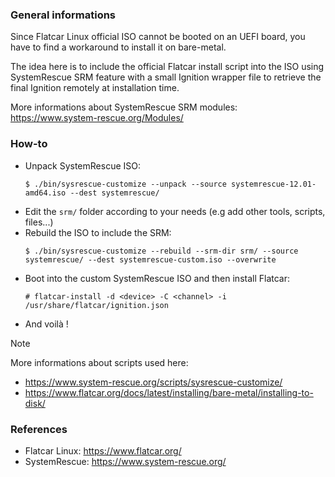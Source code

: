 ### General informations

Since Flatcar Linux official ISO cannot be booted on an UEFI board, you have to find a workaround to install it on bare-metal.

The idea here is to include the official Flatcar install script into the ISO using SystemRescue SRM feature with a small Ignition wrapper file to retrieve the final Ignition remotely at installation time.

More informations about SystemRescue SRM modules: https://www.system-rescue.org/Modules/

### How-to

* Unpack SystemRescue ISO:
  ```shell
  $ ./bin/sysrescue-customize --unpack --source systemrescue-12.01-amd64.iso --dest systemrescue/
  ```
* Edit the `srm/` folder according to your needs (e.g add other tools, scripts, files...)
* Rebuild the ISO to include the SRM:
  ```shell
  $ ./bin/sysrescue-customize --rebuild --srm-dir srm/ --source systemrescue/ --dest systemrescue-custom.iso --overwrite
  ```
* Boot into the custom SystemRescue ISO and then install Flatcar:
  ```shell
  # flatcar-install -d <device> -C <channel> -i /usr/share/flatcar/ignition.json
  ```
* And voilà !

> [!NOTE]
> More informations about scripts used here:
> - https://www.system-rescue.org/scripts/sysrescue-customize/
> - https://www.flatcar.org/docs/latest/installing/bare-metal/installing-to-disk/

### References

- Flatcar Linux: https://www.flatcar.org/
- SystemRescue: https://www.system-rescue.org/